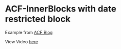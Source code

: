 # ACF-InnerBlocks with date restricted block

Example from [ACF Blog](https://www.advancedcustomfields.com/blog/acf-5-9-0-release-inner-blocks-ui-improvements-and-exciting-features/)

View Video [here](https://github.com/AdvancedCustomFields/assets/blob/master/2020/05/ACF%205.9%20Inner%20Blocks.mp4?raw=true)
